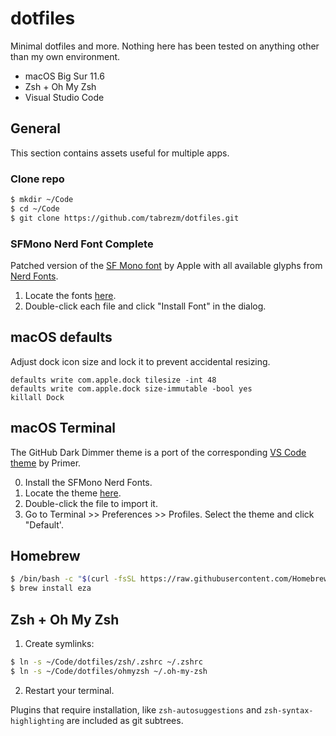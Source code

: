 # dotfiles

Minimal dotfiles and more. Nothing here has been tested on anything other than my own environment.

- macOS Big Sur 11.6
- Zsh + Oh My Zsh
- Visual Studio Code

## General

This section contains assets useful for multiple apps.

### Clone repo

```zsh
$ mkdir ~/Code
$ cd ~/Code
$ git clone https://github.com/tabrezm/dotfiles.git
```

### SFMono Nerd Font Complete

Patched version of the [SF Mono font](https://developer.apple.com/fonts/) by Apple
with all available glyphs from [Nerd Fonts](https://github.com/ryanoasis/nerd-fonts).

1. Locate the fonts [here](fonts).
2. Double-click each file and click "Install Font" in the dialog.

## macOS defaults

Adjust dock icon size and lock it to prevent accidental resizing.

```shell
defaults write com.apple.dock tilesize -int 48
defaults write com.apple.dock size-immutable -bool yes
killall Dock
```

## macOS Terminal

The GitHub Dark Dimmer theme is a port of the corresponding [VS Code theme](https://github.com/primer/github-vscode-theme)
by Primer.

0. Install the SFMono Nerd Fonts.
1. Locate the theme [here](themes/GitHub%20Dark%20Dimmed.terminal).
2. Double-click the file to import it.
3. Go to Terminal >> Preferences >> Profiles. Select the theme and click "Default'.

## Homebrew

```zsh
$ /bin/bash -c "$(curl -fsSL https://raw.githubusercontent.com/Homebrew/install/HEAD/install.sh)"
$ brew install eza
```

## Zsh + Oh My Zsh

1. Create symlinks:

```zsh
$ ln -s ~/Code/dotfiles/zsh/.zshrc ~/.zshrc
$ ln -s ~/Code/dotfiles/ohmyzsh ~/.oh-my-zsh
```

2. Restart your terminal.

Plugins that require installation, like `zsh-autosuggestions` and `zsh-syntax-highlighting`
are included as git subtrees.
